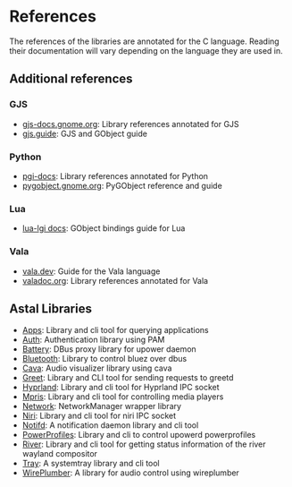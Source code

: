 # References

The references of the libraries are annotated for the C language.
Reading their documentation will vary depending on the language they are used in.

<!--TODO: list some examples on how to read docs,-->
<!--for example the difference between C enums and gjs enums-->

## Additional references

### GJS

- [gjs-docs.gnome.org](https://gjs-docs.gnome.org/): Library references annotated for GJS
- [gjs.guide](https://gjs.guide/): GJS and GObject guide

### Python

- [pgi-docs](https://lazka.github.io/pgi-docs/): Library references annotated for Python
- [pygobject.gnome.org](https://pygobject.gnome.org/): PyGObject reference and guide

### Lua

- [lua-lgi docs](https://github.com/lgi-devs/lgi/tree/master/docs): GObject bindings guide for Lua

### Vala

- [vala.dev](https://vala.dev/): Guide for the Vala language
- [valadoc.org](https://valadoc.org/): Library references annotated for Vala

## Astal Libraries

- [Apps](https://aylur.github.io/libastal/apps): Library and cli tool for querying applications
- [Auth](https://aylur.github.io/libastal/auth): Authentication library using PAM
- [Battery](https://aylur.github.io/libastal/battery): DBus proxy library for upower daemon
- [Bluetooth](https://aylur.github.io/libastal/bluetooth): Library to control bluez over dbus
- [Cava](https://aylur.github.io/libastal/cava): Audio visualizer library using cava
- [Greet](https://aylur.github.io/libastal/greet): Library and CLI tool for sending requests to greetd
- [Hyprland](https://aylur.github.io/libastal/hyprland): Library and cli tool for Hyprland IPC socket
- [Mpris](https://aylur.github.io/libastal/mpris): Library and cli tool for controlling media players
- [Network](https://aylur.github.io/libastal/network): NetworkManager wrapper library
- [Niri](https://aylur.github.io/libastal/niri): Library and cli tool for niri IPC socket
- [Notifd](https://aylur.github.io/libastal/notifd): A notification daemon library and cli tool
- [PowerProfiles](https://aylur.github.io/libastal/powerprofiles): Library and cli to control upowerd powerprofiles
- [River](https://aylur.github.io/libastal/river): Library and cli tool for getting status information of the river wayland compositor
- [Tray](https://aylur.github.io/libastal/tray): A systemtray library and cli tool
- [WirePlumber](https://aylur.github.io/libastal/wireplumber): A library for audio control using wireplumber
